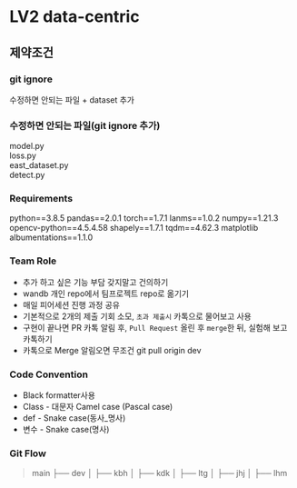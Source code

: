 # LV2 data-centric

## 제약조건
### git ignore
수정하면 안되는 파일 + dataset 추가

### 수정하면 안되는 파일(git ignore 추가)
model.py<br>
loss.py<br>
east_dataset.py<br>
detect.py<br>

### Requirements
python==3.8.5
pandas==2.0.1
torch==1.7.1
lanms==1.0.2
numpy==1.21.3
opencv-python==4.5.4.58
shapely==1.7.1
tqdm==4.62.3
matplotlib
albumentations==1.1.0

### Team Role
- 추가 하고 싶은 기능 부담 갖지말고 건의하기
- wandb 개인 repo에서 팀프로젝트 repo로 옮기기
- 매일 피어세션 진행 과정 공유
- 기본적으로 2개의 제출 기회 소모, `초과 제출시` 카톡으로 물어보고 사용
- 구현이 끝나면 PR 카톡 알림 후,  `Pull Request` 올린 후 `merge`한 뒤, 실험해 보고 카톡하기
- 카톡으로 Merge 알림오면 무조건 git pull origin dev


### Code Convention
- Black formatter사용
- Class - 대문자 Camel case (Pascal case)
- def - Snake case(동사_명사)
- 변수 - Snake case(명사)

### Git Flow
>main
>├── dev
>│   ├── kbh
>│   ├── kdk
>│   ├── ltg
>│   ├── jhj
>│   ├── lhm

